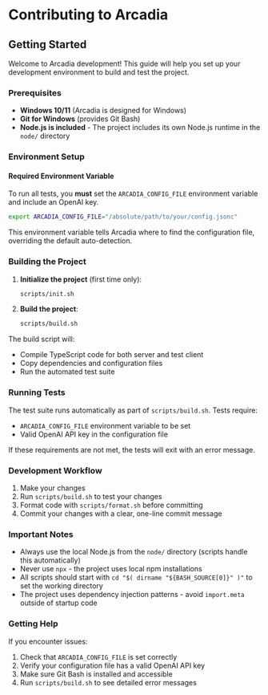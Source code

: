 # Contributing to Arcadia

## Getting Started

Welcome to Arcadia development! This guide will help you set up your development environment to build and test the project.

### Prerequisites

- **Windows 10/11** (Arcadia is designed for Windows)
- **Git for Windows** (provides Git Bash)
- **Node.js is included** - The project includes its own Node.js runtime in the `node/` directory

### Environment Setup

#### Required Environment Variable

To run all tests, you **must** set the `ARCADIA_CONFIG_FILE` environment variable and include an OpenAI key.

```bash
export ARCADIA_CONFIG_FILE="/absolute/path/to/your/config.jsonc"
```

This environment variable tells Arcadia where to find the configuration file, overriding the default auto-detection.

### Building the Project

1. **Initialize the project** (first time only):
   ```bash
   scripts/init.sh
   ```

1. **Build the project**:
   ```bash
   scripts/build.sh
   ```

The build script will:
- Compile TypeScript code for both server and test client
- Copy dependencies and configuration files
- Run the automated test suite

### Running Tests

The test suite runs automatically as part of `scripts/build.sh`. Tests require:

- `ARCADIA_CONFIG_FILE` environment variable to be set
- Valid OpenAI API key in the configuration file

If these requirements are not met, the tests will exit with an error message.

### Development Workflow

1. Make your changes
2. Run `scripts/build.sh` to test your changes
3. Format code with `scripts/format.sh` before committing
4. Commit your changes with a clear, one-line commit message

### Important Notes

- Always use the local Node.js from the `node/` directory (scripts handle this automatically)
- Never use `npx` - the project uses local npm installations
- All scripts should start with `cd "$( dirname "${BASH_SOURCE[0]}" )"` to set the working directory
- The project uses dependency injection patterns - avoid `import.meta` outside of startup code

### Getting Help

If you encounter issues:

1. Check that `ARCADIA_CONFIG_FILE` is set correctly
2. Verify your configuration file has a valid OpenAI API key
3. Make sure Git Bash is installed and accessible
4. Run `scripts/build.sh` to see detailed error messages 